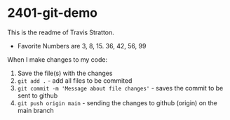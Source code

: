 # 2401-git-demo

This is the readme of Travis Stratton.

- Favorite Numbers are 3, 8, 15. 36, 42, 56, 99

When I make changes to my code:

1. Save the file(s) with the changes
2. `git add .` - add all files to be commited
3. `git commit -m 'Message about file changes'` - saves the commit to be sent to github
4. `git push origin main` - sending the changes to github (origin) on the main branch
